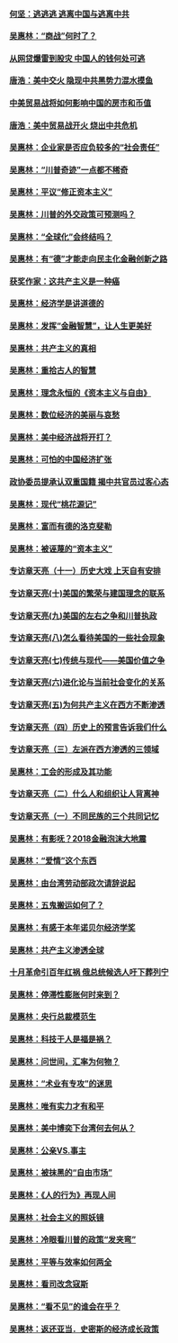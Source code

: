#### [何坚：逃逃逃 逃离中国与逃离中共](../pages/nsc423/n10592891.md?t=10090632) 

#### [吴惠林：“商战”何时了？](../pages/nsc423/n10573558.md?t=10090632) 

#### [从网贷爆雷到股灾 中国人的钱何处可逃](../pages/nsc423/n10572800.md?t=10090632) 

#### [唐浩：美中交火 隐现中共黑势力混水摸鱼](../pages/nsc423/n10544040.md?t=10090632) 

#### [中美贸易战将如何影响中国的房市和币值](../pages/nsc423/n10543697.md?t=10090632) 

#### [唐浩：美中贸易战开火 烧出中共危机](../pages/nsc423/n10540126.md?t=10090632) 

#### [吴惠林：企业家是否应负较多的“社会责任”](../pages/nsc423/n10535022.md?t=10090632) 

#### [吴惠林：“川普奇迹”一点都不稀奇](../pages/nsc423/n10512808.md?t=10090632) 

#### [吴惠林：平议“修正资本主义”](../pages/nsc423/n10495724.md?t=10090632) 

#### [吴惠林：川普的外交政策可预测吗？](../pages/nsc423/n10462387.md?t=10090632) 

#### [吴惠林：“全球化”会终结吗？](../pages/nsc423/n10452838.md?t=10090632) 

#### [吴惠林：有“德”才能走向民主化金融创新之路](../pages/nsc423/n10432292.md?t=10090632) 

#### [获奖作家：这共产主义是一种癌](../pages/nsc423/n10431541.md?t=10090632) 

#### [吴惠林：经济学是讲道德的](../pages/nsc423/n10398014.md?t=10090632) 

#### [吴惠林：发挥“金融智慧”，让人生更美好](../pages/nsc423/n10375019.md?t=10090632) 

#### [吴惠林：共产主义的真相](../pages/nsc423/n10351394.md?t=10090632) 

#### [吴惠林：重拾古人的智慧](../pages/nsc423/n10337691.md?t=10090632) 

#### [吴惠林：理念永恒的《资本主义与自由》](../pages/nsc423/n10316274.md?t=10090632) 

#### [吴惠林：数位经济的美丽与哀愁](../pages/nsc423/n10292946.md?t=10090632) 

#### [吴惠林：美中经济战将开打？](../pages/nsc423/n10258825.md?t=10090632) 

#### [吴惠林：可怕的中国经济扩张](../pages/nsc423/n10219147.md?t=10090632) 

#### [政协委员提承认双重国籍 揭中共官员过客心态](../pages/nsc423/n10208809.md?t=10090632) 

#### [吴惠林：现代“桃花源记”](../pages/nsc423/n10185234.md?t=10090632) 

#### [吴惠林：富而有德的洛克斐勒](../pages/nsc423/n10142264.md?t=10090632) 

#### [吴惠林：被诬蔑的“资本主义”](../pages/nsc423/n10124816.md?t=10090632) 

#### [专访章天亮（十一）历史大戏 上天自有安排](../pages/nsc423/n10094905.md?t=10090632) 

#### [专访章天亮(十)美国的繁荣与建国理念的联系](../pages/nsc423/n10094899.md?t=10090632) 

#### [专访章天亮(九)美国的左右之争和川普执政](../pages/nsc423/n10094889.md?t=10090632) 

#### [专访章天亮(八)怎么看待美国的一些社会现象](../pages/nsc423/n10094857.md?t=10090632) 

#### [专访章天亮(七)传统与现代——美国价值之争](../pages/nsc423/n10093140.md?t=10090632) 

#### [专访章天亮(六)进化论与当前社会变化的关系](../pages/nsc423/n10092036.md?t=10090632) 

#### [专访章天亮(五)为何共产主义在西方不断渗透](../pages/nsc423/n10083620.md?t=10090632) 

#### [专访章天亮（四）历史上的预言告诉我们什么](../pages/nsc423/n10083606.md?t=10090632) 

#### [专访章天亮（三）左派在西方渗透的三领域](../pages/nsc423/n10081115.md?t=10090632) 

#### [吴惠林：工会的形成及其功能](../pages/nsc423/n10080633.md?t=10090632) 

#### [专访章天亮（二）什么人和组织让人背离神](../pages/nsc423/n10076637.md?t=10090632) 

#### [专访章天亮（一）不同民族的三个共同记忆](../pages/nsc423/n10074188.md?t=10090632) 

#### [吴惠林：有影呒？2018金融泡沫大地震](../pages/nsc423/n10040534.md?t=10090632) 

#### [吴惠林：“爱情”这个东西](../pages/nsc423/n10019423.md?t=10090632) 

#### [吴惠林：由台湾劳动部政次请辞说起](../pages/nsc423/n9979679.md?t=10090632) 

#### [吴惠林：五鬼搬运如何了？](../pages/nsc423/n9925338.md?t=10090632) 

#### [吴惠林：有感于本年诺贝尔经济学奖](../pages/nsc423/n9871883.md?t=10090632) 

#### [吴惠林：共产主义渗透全球](../pages/nsc423/n9812748.md?t=10090632) 

#### [十月革命引百年红祸 俄总统候选人吁下葬列宁](../pages/nsc423/n9810182.md?t=10090632) 

#### [吴惠林：停滞性膨胀何时来到？](../pages/nsc423/n9764136.md?t=10090632) 

#### [吴惠林：央行总裁模范生](../pages/nsc423/n9728134.md?t=10090632) 

#### [吴惠林：科技于人是福是祸？](../pages/nsc423/n9672982.md?t=10090632) 

#### [吴惠林：问世间，汇率为何物？](../pages/nsc423/n9621788.md?t=10090632) 

#### [吴惠林：“术业有专攻”的迷思](../pages/nsc423/n9580363.md?t=10090632) 

#### [吴惠林：唯有实力才有和平](../pages/nsc423/n9529599.md?t=10090632) 

#### [吴惠林：美中博奕下台湾何去何从？](../pages/nsc423/n9483598.md?t=10090632) 

#### [吴惠林：公亲VS.事主](../pages/nsc423/n9425637.md?t=10090632) 

#### [吴惠林：被抹黑的“自由市场”](../pages/nsc423/n9351545.md?t=10090632) 

#### [吴惠林：《人的行为》再现人间](../pages/nsc423/n9296339.md?t=10090632) 

#### [吴惠林：社会主义的照妖镜](../pages/nsc423/n9243460.md?t=10090632) 

#### [吴惠林：冷眼看川普的政策“发夹弯”](../pages/nsc423/n9120684.md?t=10090632) 

#### [吴惠林：平等与效率如何两全](../pages/nsc423/n9075430.md?t=10090632) 

#### [吴惠林：看司改念寇斯](../pages/nsc423/n9024915.md?t=10090632) 

#### [吴惠林：“看不见”的谁会在乎？](../pages/nsc423/n8977488.md?t=10090632) 

#### [吴惠林：返还亚当．史密斯的经济成长政策](../pages/nsc423/n8931896.md?t=10090632) 

